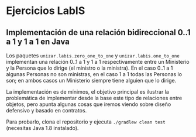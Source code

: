 # Ejercicios LabIS

## Implementación de una relación bidireccional 0..1 a 1 y 1 a 1 en Java
Los paquetes `unizar.labis.zero_one_to_one` y `unizar.labis.one_to_one` implementan una relación 0..1 a 1 y 1 a 1 respectivamente entre un Ministerio y la Persona que lo dirige (el ministro o la ministra). En el caso 0..1 a 1 algunas Personas no son ministras, en el caso 1 a 1 todas las Personas lo son; en ambos casos un Ministerio siempre tiene alguien que lo dirige.

La implementación es de mínimos, el objetivo principal es ilustrar la problemática de implementar desde la base este tipo de relaciones entre objetos, pero apunta algunas cosas que iremos viendo sobre diseño defensivo y basado en contratos. 

Para probarlo, clona el repositorio y ejecuta `./gradlew clean test` (necesitas Java 1.8 instalado).
